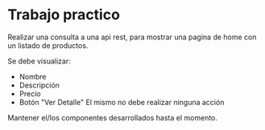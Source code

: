 # Trabajo practico
Realizar una consulta a una api rest, para mostrar una pagina de home con un listado de productos.

Se debe visualizar:

- Nombre
- Descripción
- Precio
- Botón "Ver Detalle"
El mismo no debe realizar ninguna acción

Mantener el/los componentes desarrollados hasta el momento. 

